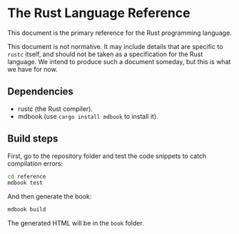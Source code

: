 # The Rust Language Reference

This document is the primary reference for the Rust programming language.

This document is not normative. It may include details that are specific
to `rustc` itself, and should not be taken as a specification for the
Rust language. We intend to produce such a document someday, but this is
what we have for now.

## Dependencies

- rustc (the Rust compiler).
- mdbook (use `cargo install mdbook` to install it).

## Build steps

First, go to the repository folder and test the code snippets to catch
compilation errors:

```bash
cd reference
mdbook test
```

And then generate the book:

```bash
mdbook build
```

The generated HTML will be in the `book` folder.
